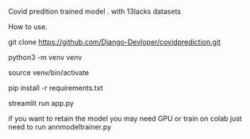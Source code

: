 Covid predition trained model . with 13lacks datasets 

How to use.

git clone https://github.com/Django-Devloper/covidprediction.git

python3 -m venv venv

source venv/bin/activate

pip install -r requirements.txt

streamlit run app.py 


if you want to retain the model you may need GPU or train on colab just need to run annmodeltrainer.py 